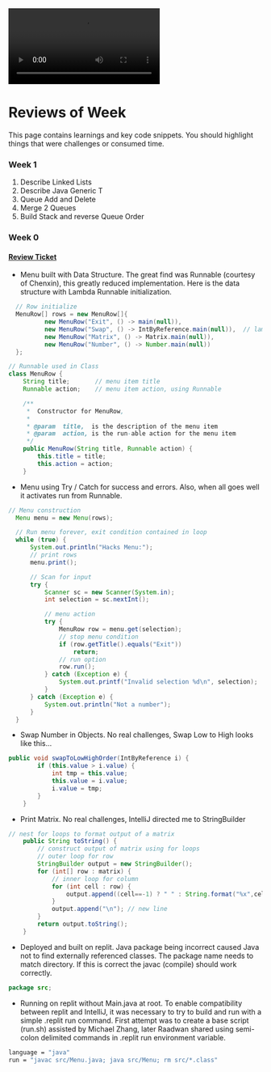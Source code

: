 <div id="video_wrapper">
  <video autoplay loop>
      <source src="https://drive.google.com/uc?export=view&id=1vEEQAHEQNWlZYUpMbfz9t8MYNVgxwoes" type="video/mp4">
  </video>
</div>

# Reviews of Week
This page contains learnings and key code snippets.  You should highlight things that were challenges or consumed time.

### Week 1
1. Describe Linked Lists
2. Describe Java Generic T
3. Queue Add and Delete
4. Merge 2 Queues
5. Build Stack and reverse Queue Order


### Week 0
#### [Review Ticket](https://github.com/nighthawkcoders/pages_java/issues/1)

* Menu built with Data Structure.  The great find was Runnable (courtesy of Chenxin), this greatly reduced implementation.  Here is the data structure with Lambda Runnable initialization.

```java
  // Row initialize
  MenuRow[] rows = new MenuRow[]{
          new MenuRow("Exit", () -> main(null)),
          new MenuRow("Swap", () -> IntByReference.main(null)),  // lambda style, () -> to point to Class.Method
          new MenuRow("Matrix", () -> Matrix.main(null)),
          new MenuRow("Number", () -> Number.main(null))
  };
```  

```java
// Runnable used in Class
class MenuRow {
    String title;       // menu item title
    Runnable action;    // menu item action, using Runnable

    /**
     *  Constructor for MenuRow,
     *
     * @param  title,  is the description of the menu item
     * @param  action, is the run-able action for the menu item
     */
    public MenuRow(String title, Runnable action) {
        this.title = title;
        this.action = action;
    }
```
* Menu using Try / Catch for success and errors.  Also, when all goes well it activates run from Runnable.

```java
// Menu construction
  Menu menu = new Menu(rows);

  // Run menu forever, exit condition contained in loop
  while (true) {
      System.out.println("Hacks Menu:");
      // print rows
      menu.print();

      // Scan for input
      try {
          Scanner sc = new Scanner(System.in);
          int selection = sc.nextInt();

          // menu action
          try {
              MenuRow row = menu.get(selection);
              // stop menu condition
              if (row.getTitle().equals("Exit"))
                  return;
              // run option
              row.run();
          } catch (Exception e) {
              System.out.printf("Invalid selection %d\n", selection);
          }
      } catch (Exception e) {
          System.out.println("Not a number");
      }
  }
```

* Swap Number in Objects.  No real challenges, Swap Low to High looks like this...

```java
public void swapToLowHighOrder(IntByReference i) {
        if (this.value > i.value) {
            int tmp = this.value;
            this.value = i.value;
            i.value = tmp;
        }
    }
```

* Print Matrix.  No real challenges, IntelliJ directed me to StringBuilder

```java
// nest for loops to format output of a matrix
    public String toString() {
        // construct output of matrix using for loops
        // outer loop for row
        StringBuilder output = new StringBuilder();
        for (int[] row : matrix) {
            // inner loop for column
            for (int cell : row) {
                output.append((cell==-1) ? " " : String.format("%x",cell)).append(" ");
            }
            output.append("\n"); // new line
        }
        return output.toString();
    }
```

* Deployed and built on replit.  Java package being incorrect caused Java not to find externally referenced classes.  The package name needs to match directory.  If this is correct the javac (compile) should work correctly.

```java
package src;
```

* Running on replit without Main.java at root.   To enable compatibility between replit and IntelliJ, it was necessary to try to build and run with a simple .replit run command.  First attempt was to create a base script (run.sh) assisted by Michael Zhang, later Raadwan shared using semi-colon delimited commands in .replit run environment variable.
 
```bash
language = "java"
run = "javac src/Menu.java; java src/Menu; rm src/*.class"
```
